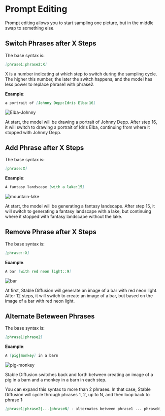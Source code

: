 # Prompt Editing

Prompt editing allows you to start sampling one picture, but in the middle swap to something else. 

## Switch Phrases after X Steps

The base syntax is:

```markdown
[phrase1:phrase2:X]
```
X is a number indicating at which step to switch during the sampling cycle. The higher this number, the later the switch happens, and the model has less power to replace phrase1 with phrase2. 

**Example**: 

```markdown
a portrait of [Johnny Depp:Idris Elba:16]
``````
![Elba-Johnny](/images/prompt-editing/Elba-Depp.jpeg)

At start, the model will be drawing a portrait of Johnny Depp.
After step 16, it will switch to drawing a portrait of Idris Elba, continuing from where it stopped with Johnny Depp.

## Add Phrase after X Steps

The base syntax is:
```markdown
[phrase:X]
```

**Example**: 

```markdown
A fantasy landscape [with a lake:15]
``````
![mountain-lake](/images/prompt-editing/mountain-lake.jpeg)

At start, the model will be generating a fantasy landscape. After step 15, it will switch to generating a fantasy landscape with a lake, but continuing where it stopped with fantasy landscape without the lake. 

## Remove Phrase after X Steps

The base syntax is:
```markdown
[phrase::X]
```

**Example**: 

```markdown
A bar [with red neon light::9]
``````
![bar](/images/prompt-editing/bar.png)

At first, Stable Diffusion will generate an image of a bar with red neon light. After 12 steps, it will switch to create an image of a bar, but based on the image of a bar with red neon light.


## Alternate Beteween Phrases
The base syntax is:
```markdown
[phrase1|phrase2]
```
**Example**: 

```markdown
A [pig|monkey] in a barn
``````
![pig-monkey](/images/prompt-editing/pig-monkey.png)

Stable Diffusion switches back and forth between creating an image of a pig in a barn and a monkey in a barn in each step.

You can expand this syntax to more than 2 phrases. In that case, Stable Diffusion will cycle through phrases 1, 2, up to N, and then loop back to phrase 1:

```markdown
[phrase1|phrase2|...|phraseN] - alternates between phrase1 ... phraseN, then loops back to phrase1
```